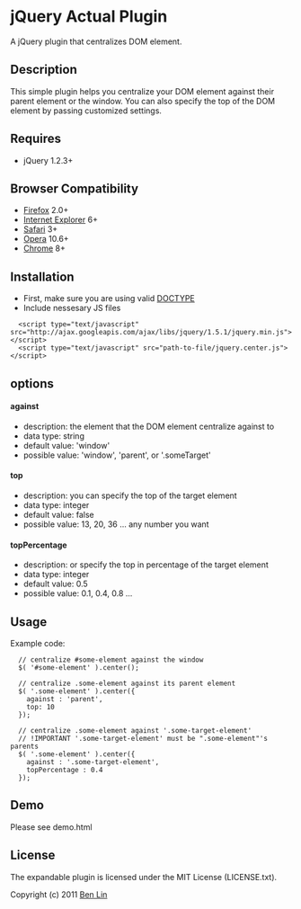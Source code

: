 # jQuery Actual Plugin

A jQuery plugin that centralizes DOM element.

## Description

This simple plugin helps you centralize your DOM element against their parent element or the window. You can also specify the top of the DOM element by passing customized settings.

## Requires
  - jQuery 1.2.3+

## Browser Compatibility
  - [Firefox](http://mzl.la/RNaI) 2.0+
  - [Internet Explorer](http://bit.ly/9fMgIQ) 6+
  - [Safari](http://bit.ly/gMhzVR) 3+
  - [Opera](http://bit.ly/fWJzaC) 10.6+
  - [Chrome](http://bit.ly/ePHvYZ) 8+

## Installation
  - First, make sure you are using valid [DOCTYPE](http://bit.ly/hQK1Rk)
  - Include nessesary JS files

<!-- -->

      <script type="text/javascript" src="http://ajax.googleapis.com/ajax/libs/jquery/1.5.1/jquery.min.js"></script>
      <script type="text/javascript" src="path-to-file/jquery.center.js"></script>

## options

#### against
- description: the element that the DOM element centralize against to 
- data type: string
- default value: 'window'
- possible value: 'window', 'parent', or '.someTarget'

#### top
- description: you can specify the top of the target element
- data type: integer
- default value: false
- possible value: 13, 20, 36 ... any number you want

#### topPercentage
- description: or specify the top in percentage of the target element
- data type: integer
- default value: 0.5
- possible value: 0.1, 0.4, 0.8 ...

## Usage
Example code:
      
      // centralize #some-element against the window
      $( '#some-element' ).center();
      
      // centralize .some-element against its parent element
      $( '.some-element' ).center({
        against : 'parent',
        top: 10
      });
      
      // centralize .some-element against '.some-target-element'
      // !IMPORTANT '.some-target-element' must be ".some-element"'s parents
      $( '.some-element' ).center({
        against : '.some-target-element',
        topPercentage : 0.4
      });

## Demo
Please see demo.html 

## License

The expandable plugin is licensed under the MIT License (LICENSE.txt).

Copyright (c) 2011 [Ben Lin](http://dreamerslab.com)
